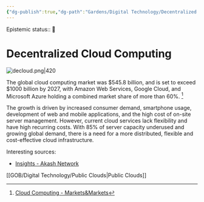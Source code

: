 ```yaml
---
{"dg-publish":true,"dg-path":"Gardens/Digital Technology/Decentralized Cloud Computing.md","permalink":"/gardens/digital-technology/decentralized-cloud-computing/","tags":["it","cloud"],"noteIcon":"","created":"","updated":""}
---
```


Epistemic status:: 🌱
# Decentralized Cloud Computing


![decloud.png|420](/img/user/GOB/assets/images/decloud.png)

The global cloud computing market was $545.8 billion, and is set to exceed $1000 billion by 2027, with Amazon Web Services, Google Cloud, and Microsoft Azure holding a combined market share of more than 60%. [^1]  

The growth is driven by increased consumer demand, smartphone usage, development of web and mobile applications, and the high cost of on-site server management. However, current cloud services lack flexibility and have high recurring costs. With 85% of server capacity underused and growing global demand, there is a need for a more distributed, flexible and cost-effective cloud infrastructure. 


Interesting sources:
- [Insights - Akash Network](https://akash.network/tags/insights/)

[^1]: [Cloud Computing - Markets&Markets](https://www.marketsandmarkets.com/Market-Reports/cloud-computing-market-234.html)

[[GOB/Digital Technology/Public Clouds\|Public Clouds]]





